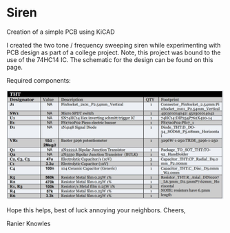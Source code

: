 # Siren
Creation of a simple PCB using KiCAD

I created the two tone / frequency sweeping siren while experimenting with PCB design as part of a college project. Note, this project was bound to the use of the 74HC14 IC.
The schematic for the design can be found on this page.

Required components:

![ScreenShot](https://github.com/RanierKnowles/Siren/blob/master/billbuzz.JPG?raw=true)

Hope this helps, best of luck annoying your neighbors.
Cheers,

Ranier Knowles






